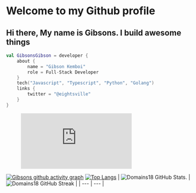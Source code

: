 # Welcome to my Github profile 

## Hi there, My name is Gibsons. I build awesome things

<!-- Here are some ideas to get you started:
- 🌱 I’m an experienced developer in ... `Javascript, Python,`
- 📫 How to reach me: ... gibsonsgibson88@gmail.com

## Pronouns
Eng/Sir -->

<!-- ## My Github Stats -->
<!-- ## <img width="35" alt="about" src="https://github.com/jumaallan/jumaallan/blob/master/jumaallan.jpeg"> Chief Plumber @ Smile Identity -->
```kotlin
val GibsonsGibson = developer {
    about {
        name = "Gibson Kemboi"
        role = Full-Stack Developer
    }
    tech("Javascript", "Typescript", "Python", "Golang")
    links {
        twitter = "@eightsville"
    }
}
```
<figure><embed src="https://wakatime.com/share/@Eightsville/580498cf-0a79-4928-880d-2028ac2e2ef4.svg"></embed></figure>


<!-- [![Gibsons github streak](https://github-readme-streak-stats.herokuapp.com?user=Domains18&theme=radical)](https://github.com/Domains18) -->

<!-- [![Gibsons wakatime stats](https://github-readme-stats.vercel.app/api/wakatime?username=Eightsville&theme=radical&custom_title=My%20Wakatime%20Stats&layout=compact)](https://github.com/Domains8) -->


[![Gibsons github activity graph](https://github-readme-activity-graph.cyclic.app/graph?username=Domains18&theme=react-dark)](https://github.com/Domains18)
[![Top Langs](https://github-readme-stats.vercel.app/api/top-langs/?username=Domains18&layout=compact&theme=tokyonight)](https://github.com/Domains18/github-readme-stats)
| ![Domains18 GitHub Stats.](https://github-readme-stats.vercel.app/api?username=Domains18&show_icons=true&theme=tokyonight) | ![Domains18 GitHub Streak](https://github-readme-streak-stats.herokuapp.com/?user=Domains18&theme=tokyonight) |
| --- | --- |
